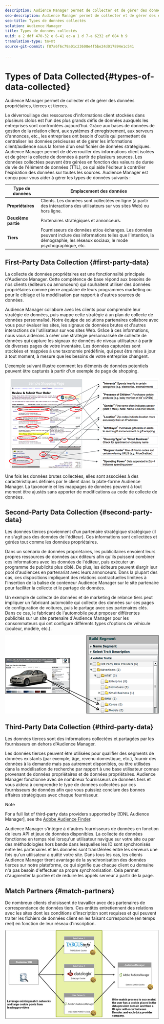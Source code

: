 ```yaml
---
description: Audience Manager permet de collecter et de gérer des données propriétaires, tierces et tierces.
seo-description: Audience Manager permet de collecter et de gérer des données propriétaires, tierces et tierces.
seo-title: Types de données collectés
solution: Audience Manager
title: Types de données collectés
uuid: a 2 ddf 470-32 e 6-41 ec-a 1 d 7-a 6232 ef 084 b 9
translation-type: tm+mt
source-git-commit: f87a6f6c79a01c23608e4f5be24d017894e1c541

---
```



# Types of Data Collected{#types-of-data-collected}

Audience Manager permet de collecter et de gérer des données propriétaires, tierces et tierces.

Le déverrouillage des ressources d'informations client stockées dans plusieurs clolos est l'un des plus grands défis de données auxquels les entreprises sont confrontées aujourd'hui. Grâce aux bases de données de gestion de la relation client, aux systèmes d'enregistrement, aux serveurs d'annonces, etc., les entreprises ont besoin d'outils qui permettent de centraliser les données précieuses et de gérer les informations client/audience sous la forme d'un seul fichier de données stratégiques. Audience Manager permet de déverrouiller des informations client isolées et de gérer la collecte de données à partir de plusieurs sources. Les données collectées peuvent être gérées en fonction des valeurs de durée de vie de l'élément de données (TTL), ce qui aide l'éditeur à contrôler l'expiration des données sur toutes les sources. Audience Manager est conçu pour vous aider à gérer les types de données suivants :

| Type de données | Emplacement des données |
|---|---|
| **Propriétaires** | Clients. Les données sont collectées en ligne (à partir des interactions des utilisateurs sur vos sites Web) ou hors ligne. |
| **Deuxième partie** | Partenaires stratégiques et annonceurs. |
| **Tiers** | Fournisseurs de données et/ou échanges. Les données peuvent inclure des informations telles que l'intention, la démographie, les réseaux sociaux, le mode psychographique, etc. |

## First-Party Data Collection {#first-party-data}

La collecte de données propriétaires est une fonctionnalité principale d'Audience Manager. Cette compétence de base répond aux besoins de nos clients (éditeurs ou annonceurs) qui souhaitent utiliser des données propriétaires comme pierre angulaire de leurs programmes marketing ou pour le ciblage et la modélisation par rapport à d'autres sources de données.

<!-- 

c_1st_party_data.xml

 -->

Audience Manager collabore avec les clients pour comprendre leur stratégie de données, puis mappe cette stratégie à un plan de collecte de données personnalisé. Notre équipe de solutions partenaires collabore avec vous pour évaluer les sites, les signaux de données brutes et d'autres interactions de l'utilisateur sur vos sites Web. Grâce à ces informations, nous vous aiderons à créer une stratégie personnalisée de collecte de données qui capture les signaux de données de niveau utilisateur à partir de diverses pages de votre inventaire. Les données capturées sont stockées et mappées à une taxonomie prédéfinie, qui peut être mise à jour à tout moment, à mesure que les besoins de votre entreprise changent.

L'exemple suivant illustre comment les éléments de données potentiels peuvent être capturés à partir d'un exemple de page de shopping.

![](assets/1st_party_800px.png)

Une fois les données brutes collectées, elles sont associées à des caractéristiques définies par le client dans la plate-forme Audience Manager. La taxonomie et les mappages de données peuvent à tout moment être ajustés sans apporter de modifications au code de collecte de données.

## Second-Party Data Collection {#second-party-data}

Les données tierces proviennent d'un partenaire stratégique stratégique (il ne s'agit pas des données de l'éditeur). Ces informations sont collectées et gérées tout comme les données propriétaires.

<!-- 

c_2nd_party_data.xml

 -->

Dans un scénario de données propriétaires, les publicitaires envoient leurs propres ressources de données aux éditeurs afin qu'ils puissent combiner ces informations avec les données de l'éditeur, puis exécuter un programme de publicité plus ciblé. De plus, les éditeurs peuvent élargir leur pool d'audiences en partenariat avec leurs annonceurs. Dans la plupart des cas, ces dispositions impliquent des relations contractuelles limitées à l'insertion de la balise de conteneur Audience Manager sur le site partenaire pour faciliter la collecte et le partage de données.

Un exemple de collecte de données et de marketing de relance tiers peut impliquer un fabricant automobile qui collecte des données sur ses pages de configuration de voitures, puis le partage avec ses partenaires clés. Dans ce cas, le fabricant de l'automobile peut proposer différentes publicités sur un site partenaire d'Audience Manager pour les consommateurs qui ont configuré différents types d'options de véhicule (couleur, modèle, etc.).

![](assets/2nd_party_700px.png)

## Third-Party Data Collection {#third-party-data}

Les données tierces sont des informations collectées et partagées par les fournisseurs en dehors d'Audience Manager.

<!-- 

c_3rd_party_data.xml

 -->

Les données tierces peuvent être utilisées pour qualifier des segments de données existants (par exemple, âge, revenu domestique, etc.), fournir des données à la demande mais pas autrement disponibles, ou être utilisées dans la modélisation de recherche par rapport à une base utilisateur connue provenant de données propriétaires et de données propriétaires. Audience Manager fonctionne avec de nombreux fournisseurs de données tiers et vous aidera à comprendre le type de données collectées par ces fournisseurs de données afin que vous puissiez conclure des bonnes affaires stratégiques avec chaque fournisseur.

>[!NOTE]
>
>For a full list of third-party data providers supported by [!DNL Audience Manager], see the [Adobe Audience Finder](https://www.adobe-audience-finder.com/).

Audience Manager s'intègre à d'autres fournisseurs de données en fonction de leurs API et jeux de données disponibles. La collecte de données fonctionne en temps réel lorsqu'un utilisateur navigue sur votre site ou par des méthodologies hors bande dans lesquelles les ID sont synchronisés entre les partenaires et les données sont transférées entre les serveurs une fois qu'un utilisateur a quitté votre site. Dans tous les cas, les clients Audience Manager tirent avantage de la synchronisation des données tierces sur notre plateforme, ce qui signifie que chaque client ou domaine n'a pas besoin d'effectuer sa propre synchronisation. Cela permet d'augmenter la portée et de réduire les appels serveur à partir de la page.

## Match Partners {#match-partners}

De nombreux clients choisissent de travailler avec des partenaires de correspondance de données tiers. Ces entités entretiennent des relations avec les sites dont les conditions d'inscription sont requises et qui peuvent traiter les fichiers de données client en les faisant correspondre (en temps réel) en fonction de leur réseau d'inscription.

![](assets/data_provider_match_700px.png)

